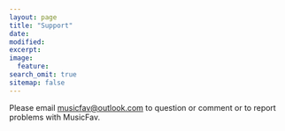 ```yaml
---
layout: page
title: "Support"
date:
modified:
excerpt:
image:
  feature:
search_omit: true
sitemap: false
---
```


Please email musicfav@outlook.com to question or comment or to report problems with MusicFav.


